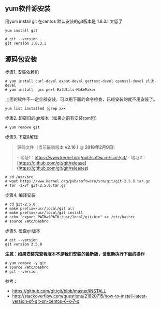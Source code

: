 ## yum软件源安装

用yum install git 在centos 默认安装的git版本是 1.8.3.1 太低了

```
yum install git
```

```
# git --version
git version 1.8.3.1
```



## 源码包安装

步骤1. 安装依赖包

```
# yum install curl-devel expat-devel gettext-devel openssl-devel zlib-devel
# yum install  gcc perl-ExtUtils-MakeMaker
```

上面的软件不一定全部安装，可以用下面的命令检查，已经安装的就不用安装了。

```
yum list installed |grep xxx  
```



步骤2. 卸载旧的git版本（如果之前有安装rpm包）

```
# yum remove git
```

步骤3. 下载&解压

> 源码文件（当前最新版本 **v2.16.1** @ **2018年2月9日**）
>
> \- 地址1：https://www.kernel.org/pub/software/scm/git/
> \- 地址2：[https://github.com/git/git/release](https://github.com/git/git/releases)

```
# cd /usr/src
# wget https://www.kernel.org/pub/software/scm/git/git-2.5.0.tar.gz
# tar -zxvf git-2.5.0.tar.gz
```

步骤4. 编译安装

```
# cd git-2.5.0
# make prefix=/usr/local/git all
# make prefix=/usr/local/git install
# echo "export PATH=$PATH:/usr/local/git/bin" >> /etc/bashrc
# source /etc/bashrc
```

步骤5. 检查git版本

```
# git --version
git version 2.5.0
```

 

**注意：如果安装完查看版本不是我们安装的最新版，请重新执行下面的操作**

```
# yum remove -y git
# source /etc/bashrc
# git --version
```

 

参考：

- https://github.com/git/git/blob/master/INSTALL
- http://stackoverflow.com/questions/21820715/how-to-install-latest-version-of-git-on-centos-6-x-7-x